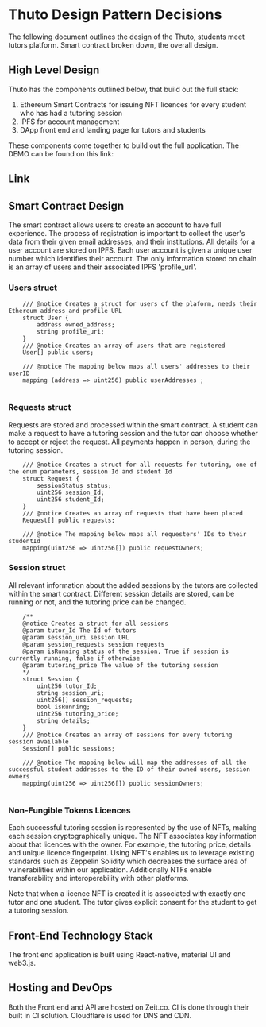 # Thuto Design Pattern Decisions

The following document outlines the design of the Thuto, students meet tutors platform. Smart contract broken down, the overall design.

## High Level Design

Thuto has the components outlined below, that build out the full stack:
1) Ethereum Smart Contracts for issuing NFT licences for every student who has had a tutoring session
2) IPFS for account management
3) DApp front end and landing page for tutors and students

These components come together to build out the full application. The DEMO can be found on this link:

## Link

## Smart Contract Design
The smart contract allows users to create an account to have full experience. The process of registration is important to collect the user's data from their given email addresses, and their institutions. All details for a user account are stored on IPFS. Each user account is given a unique user number which identifies their account. The only information stored on chain is an array of users and their associated IPFS 'profile_url'.

### Users struct
```
    /// @notice Creates a struct for users of the plaform, needs their Ethereum address and profile URL
    struct User {
        address owned_address;
        string profile_uri;
    }
    /// @notice Creates an array of users that are registered
    User[] public users;

    /// @notice The mapping below maps all users' addresses to their userID
    mapping (address => uint256) public userAddresses ;
    
```
### Requests struct

Requests are stored and processed within the smart contract. A student can make a request to have a tutoring session  and the tutor can choose whether to accept or reject the request. All payments happen in person, during the tutoring session.

```
    /// @notice Creates a struct for all requests for tutoring, one of the enum parameters, session Id and student Id
    struct Request {
        sessionStatus status;
        uint256 session_Id;
        uint256 student_Id;
    }
    /// @notice Creates an array of requests that have been placed
    Request[] public requests;

    /// @notice The mapping below maps all requesters' IDs to their studentId
    mapping(uint256 => uint256[]) public requestOwners;
 ```

### Session struct

All relevant information about the added sessions by the tutors are collected within the smart contract. Different session details are stored, can be running or not, and the tutoring price can be changed.

```
    /**
    @notice Creates a struct for all sessions
    @param tutor_Id The Id of tutors
    @param session_uri session URL
    @param session_requests session requests
    @param isRunning status of the session, True if session is currently running, false if otherwise
    @param tutoring_price The value of the tutoring session
    */
    struct Session {
        uint256 tutor_Id;
        string session_uri;
        uint256[] session_requests;
        bool isRunning;
        uint256 tutoring_price;
        string details;
    }
    /// @notice Creates an array of sessions for every tutoring session available
    Session[] public sessions;

    /// @notice The mapping below will map the addresses of all the successful student addresses to the ID of their owned users, session owners
    mapping(uint256 => uint256[]) public sessionOwners;
    
```

### Non-Fungible Tokens Licences

Each successful tutoring session is represented by the use of NFTs, making each session cryptographically unique. The NFT associates key information about that licences with the owner. For example, the tutoring price, details and unique licence fingerprint.  Using NFT's enables us to leverage existing standards such as Zeppelin Solidity which decreases the surface area of vulnerabilities within our application. Additionally NTFs enable transferability and interoperability with other platforms.

Note that when a licence NFT is created it is associated with exactly one tutor and one student. The tutor gives explicit consent for the student to get a tutoring session.

## Front-End Technology Stack

The front end application is built using React-native, material UI and web3.js.

## Hosting and DevOps

Both the Front end and API are hosted on Zeit.co. CI is done through their built in CI solution. Cloudflare is used for DNS and CDN.
